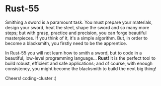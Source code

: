 # Rust-55

Smithing a sword is a paramount task. You must prepare your materials, design your sword, heat the steel, shape the sword and so many more steps; but with grasp, practice and precision, you can forge beautiful masterpieces. If you think of it, it's a simple algorithm. But, in order to become a blacksmith, you firstly need to be the apprentice.

In Rust-55 you will not learn how to smith a sword, but to code in a beautiful, low-level programming language... **Rust!** It is the perfect tool to build robust, efficient and safe applications; and of course, with enough consistency, you might become the blacksmith to build the next big thing!

Cheers!
coding-cluster :)
